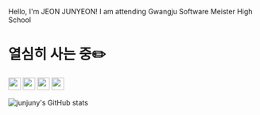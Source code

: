Hello, I'm JEON JUNYEON!
I am attending Gwangju Software Meister High School

# 열심히 사는 중✏️

<div>
  <img src="https://img.shields.io/badge/React-61DAFB?style=flat-square&logo=react&logoColor=black" style="height:25px"/>
  <img src="https://img.shields.io/badge/JavaScript-F7DF1E?style=flat-square&logo=javascript&logoColor=black" style="height:25px"/>
  <img src="https://img.shields.io/badge/TypeScript-3178C6?style=flat-square&logo=TypeScript&logoColor=white" style="height:25px"/>
  <img src="https://img.shields.io/badge/Styled-DB7093?style=flat-square&logo=styledcomponents&logoColor=white" style="height:25px"/>
</div>

![junjuny's GitHub stats](https://github-readme-stats.vercel.app/api?username=junjuny0227&show_icons=true&hide=stars,issues&theme=github_dark)
